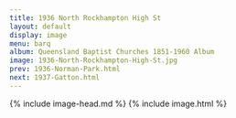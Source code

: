 ```yaml
---
title: 1936 North Rockhampton High St
layout: default
display: image
menu: barq
album: Queensland Baptist Churches 1851-1960 Album
image: 1936-North-Rockhampton-High-St.jpg
prev: 1936-Norman-Park.html
next: 1937-Gatton.html
---
```

{% include image-head.md %}
{% include image.html %}